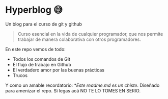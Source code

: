 # Hyperblog 😅 
Un blog para el curso de git y github
>Curso esencial en la vida de cualquier programador, que nos permite trabajar de manera colaborativa con otros programadores.

En este repo vemos de todo:
* Todos los comandos de Git
* El flujo de trabajo en Github
* El verdadero amor por las buenas prácticas
* Trucos 


Y como un amable recordatorio: **Este readme.md es un chiste*. Diseñado
para amenizar el repo. Si legas acá NO TE LO TOMES EN SERIO.